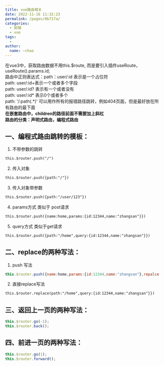 ```yaml
---
title: vue路由相关
date: 2022-11-16 11:32:23
permalink: /pages/0b717a/
categories:
  - 前端
  - vue
tags:
  - 
author: 
  name: ~chao
---
```

在vue3中，获取路由数据不用this.$route, 而是要引入插件useRoute，useRoute().params.id;<br />路由中正则表达式：path：user/:id 表示是一个占位符<br />                                     path: user/:id+表示一个或者多个字段<br />                                     path: user/:id? 表示有一个或者没有<br />                                     path: user/:id* 表示0个或者多个<br />                                     path: '/:path(.*)' 可以用作所有的报错路径跳转，例如404页面，但是最好放在所有路由的最下面<br />**在嵌套路由中，children的路径前面不需要加上斜杠**<br />**路由的分类：声明式路由，编程式路由**
## 一、编程式路由跳转的模板：

1. 不带参数的跳转
```html
this.$router.push("/")
```

2. 传入对象
```html
this.$router.push({path:"/"})
```

3. 传入对象带参数
```html
this.$router.push({path:"/user/123"})
```

4. params方式 类似于 post请求
```html
this.$router.push({name:home,params:{id:12344,name:"zhangsan"}})
```

5. query方式 类似于get请求
```html
this.$router.push({path:"/home",query:{id:12344,name:"zhangsan"}})
```
## 二、replace的两种写法：

1. push 写法
```javascript
this.$router.push({name:home,params:{id:12344,name:"zhangsan"},repalce:true})
```

2. 直接replace写法
```html
this.$router.replace(path:"/home",query:{id:12344,name:"zhangsan"}})
```

## 三、返回上一页的两种写法：
```javascript
this.$router.go(-1);
this.$router.back();
```
## 四、前进一页的两种写法：
```javascript
this.$router.go(1);
this.$router.forward();
```
